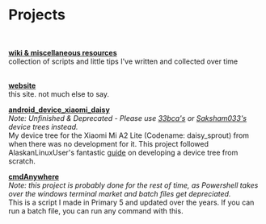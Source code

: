 <script>
    import IconExtLink from 'virtual:icons/lucide/external-link';
</script>

# Projects
<br>

**[wiki & miscellaneous resources<IconExtLink/>](https://github.com/JakeIsMeh/wiki-and-misc-resources)**<br>
collection of scripts and little tips I've written and collected over time<br>
<br>

**[website<IconExtLink/>](https://github.com/JakeIsMeh/website)**<br>
this site. not much else to say.
<br>

**[android_device_xiaomi_daisy<IconExtLink/>](https://github.com/JakeIsMeh/android_device_xiaomi_daisy)**<br>
*Note: Unfinished & Deprecated - Please use [33bca's<IconExtLink/>](https://github.com/33bca/android_device_xiaomi_daisy) or [Saksham033's<IconExtLink/>](https://github.com/Saksham033/device_xiaomi_daisy) device trees instead.*<br>
My device tree for the Xiaomi Mi A2 Lite (Codename: daisy_sprout) from when there was no development for it. This project followed AlaskanLinuxUser's fantastic [guide<IconExtLink/>](https://www.youtube.com/playlist?list=PLRJ9-cX1yE1nnhWBrZtuVz5YC2OPfQVVp) on developing a device tree from scratch.
<br>

**[cmdAnywhere<IconExtLink/>](https://github.com/JakeIsMeh/cmdAnywhere)**<br>
*Note: this project is probably done for the rest of time, as Powershell takes over the windows terminal market and batch files get depreciated.*<br/>
This is a script I made in Primary 5 and updated over the years. If you can run a batch file, you can run any command with this.
